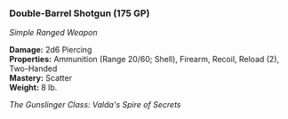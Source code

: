 ### Double-Barrel Shotgun (175 GP)
*Simple Ranged Weapon*  

**Damage:** 2d6 Piercing  
**Properties:** Ammunition (Range 20/60; Shell), Firearm, Recoil, Reload (2), Two-Handed  
**Mastery:** Scatter  
**Weight:** 8 lb.

*The Gunslinger Class: Valda's Spire of Secrets*